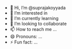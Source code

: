 - 👋 Hi, I’m @suprajakoyyada
- 👀 I’m interested in
- 🌱 I’m currently learning
- 💞️ I’m looking to collaborate
- 📫 How to reach me ...
- 😄 Pronouns: ...
- ⚡ Fun fact: ...

<!---
suprajakoyyada/suprajakoyyada is a ✨ special ✨ repository because its `README.md` (this file) appears on your GitHub profile.
You can click the Preview link to take a look at your changes.
--->

